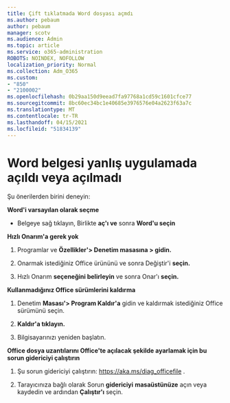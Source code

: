 ```yaml
---
title: Çift tıklatmada Word dosyası açmdı
ms.author: pebaum
author: pebaum
manager: scotv
ms.audience: Admin
ms.topic: article
ms.service: o365-administration
ROBOTS: NOINDEX, NOFOLLOW
localization_priority: Normal
ms.collection: Adm_O365
ms.custom:
- "850"
- "2100002"
ms.openlocfilehash: 0b29aa150d9eead7fa97768a1cd59c1601cfce77
ms.sourcegitcommit: 8bc60ec34bc1e40685e3976576e04a2623f63a7c
ms.translationtype: MT
ms.contentlocale: tr-TR
ms.lasthandoff: 04/15/2021
ms.locfileid: "51834139"
---
```

# <a name="word-document-opened-in-the-wrong-app-or-didnt-open"></a>Word belgesi yanlış uygulamada açıldı veya açılmadı

Şu önerilerden birini deneyin:

**Word'i varsayılan olarak seçme**

- Belgeye sağ tıklayın, Birlikte **aç'ı ve** sonra **Word'u seçin**

**Hızlı Onarım'a gerek yok**

1. Programlar ve **Özellikler'> Denetim masasına > gidin.**

2. Onarmak istediğiniz Office ürününü ve sonra Değiştir'i **seçin.**

3. Hızlı Onarım **seçeneğini belirleyin** ve sonra Onar'ı **seçin.**

**Kullanmadığınız Office sürümlerini kaldırma**

1. Denetim **Masası'> Program Kaldır'a** gidin ve kaldırmak istediğiniz Office sürümünü seçin.

2. **Kaldır'a tıklayın.**

3. Bilgisayarınızı yeniden başlatın.

**Office dosya uzantılarını Office'te açılacak şekilde ayarlamak için bu sorun gidericiyi çalıştırın**

1. Şu sorun gidericiyi çalıştırın: https://aka.ms/diag_officefile .

2. Tarayıcınıza bağlı olarak Sorun **gidericiyi** **masaüstünüze** açın veya kaydedin ve ardından **Çalıştır'ı** seçin.
